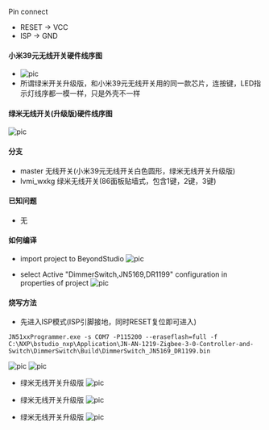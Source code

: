 Pin connect

+ RESET -> VCC
+ ISP   -> GND




#### 小米39元无线开关硬件线序图
- ![pic](https://img-blog.csdnimg.cn/20190527165744956.png?x-oss-process=image/watermark,type_ZmFuZ3poZW5naGVpdGk,shadow_10,text_aHR0cHM6Ly9ibG9nLmNzZG4ubmV0L2NvZGVfc3R5bGU=,size_16,color_FFFFFF,t_70)
- 所谓绿米开关升级版，和小米39元无线开关用的同一款芯片，连按键，LED指示灯线序都一模一样，只是外壳不一样
#### 绿米无线开关(升级版)硬件线序图
![pic](pic0.png)

#### 分支
- master 无线开关(小米39元无线开关白色圆形，绿米无线开关升级版)
- lvmi_wxkg 绿米无线开关(86面板贴墙式，包含1键，2键，3键)

#### 已知问题
- 无

#### 如何编译
- import project to BeyondStudio 
![pic](how2build_0.png)

- select Active "DimmerSwitch,JN5169,DR1199" configuration in properties of project
![pic](how2build_1.png)

#### 烧写方法
- 先进入ISP模式(ISP引脚接地，同时RESET复位即可进入)
```
JN51xxProgrammer.exe -s COM7 -P115200 --eraseflash=full -f C:\NXP\bstudio_nxp\Application\JN-AN-1219-Zigbee-3-0-Controller-and-Switch\DimmerSwitch\Build\DimmerSwitch_JN5169_DR1199.bin
```

![pic](https://am.zdmimg.com/201603/10/56e1344deed61.jpg_e680.jpg)
![pic](https://am.zdmimg.com/201609/25/57e74c058d09f.jpg_e600.jpg)

- 绿米无线开关升级版 
![pic](pic3.jpg)

- 绿米无线开关升级版
![pic](pic1.jpg)

- 绿米无线开关升级版
![pic](pic2.jpg)
